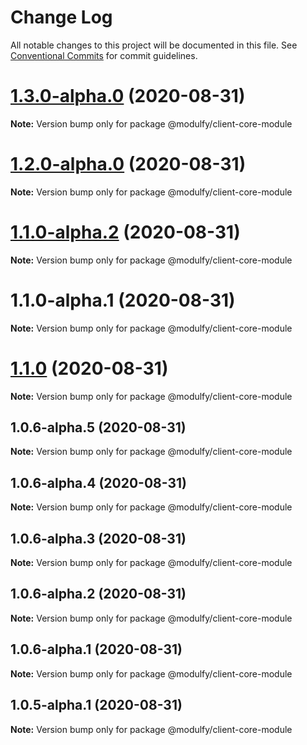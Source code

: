# Change Log

All notable changes to this project will be documented in this file.
See [Conventional Commits](https://conventionalcommits.org) for commit guidelines.

# [1.3.0-alpha.0](https://github.com/jmrapp1/Modulfy/compare/@modulfy/client-core-module@1.2.0-alpha.0...@modulfy/client-core-module@1.3.0-alpha.0) (2020-08-31)

**Note:** Version bump only for package @modulfy/client-core-module





# [1.2.0-alpha.0](https://github.com/jmrapp1/Modulfy/compare/@modulfy/client-core-module@1.1.0-alpha.2...@modulfy/client-core-module@1.2.0-alpha.0) (2020-08-31)

**Note:** Version bump only for package @modulfy/client-core-module





# [1.1.0-alpha.2](https://github.com/jmrapp1/Modulfy/compare/@modulfy/client-core-module@1.1.0...@modulfy/client-core-module@1.1.0-alpha.2) (2020-08-31)

**Note:** Version bump only for package @modulfy/client-core-module





# 1.1.0-alpha.1 (2020-08-31)

**Note:** Version bump only for package @modulfy/client-core-module





# [1.1.0](https://github.com/jmrapp1/Modulfy/compare/@modulfy/client-core-module@1.0.6-alpha.5...@modulfy/client-core-module@1.1.0) (2020-08-31)

**Note:** Version bump only for package @modulfy/client-core-module





## 1.0.6-alpha.5 (2020-08-31)

**Note:** Version bump only for package @modulfy/client-core-module





## 1.0.6-alpha.4 (2020-08-31)

**Note:** Version bump only for package @modulfy/client-core-module





## 1.0.6-alpha.3 (2020-08-31)

**Note:** Version bump only for package @modulfy/client-core-module





## 1.0.6-alpha.2 (2020-08-31)

**Note:** Version bump only for package @modulfy/client-core-module





## 1.0.6-alpha.1 (2020-08-31)

**Note:** Version bump only for package @modulfy/client-core-module





## 1.0.5-alpha.1 (2020-08-31)

**Note:** Version bump only for package @modulfy/client-core-module
